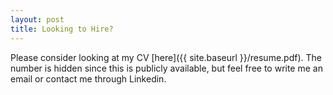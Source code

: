 ```yaml
---
layout: post
title: Looking to Hire?
---
```


Please consider looking at my CV [here]({{ site.baseurl }}/resume.pdf). The number is hidden since this is publicly available, but feel free to write me an email or contact me through Linkedin. 

